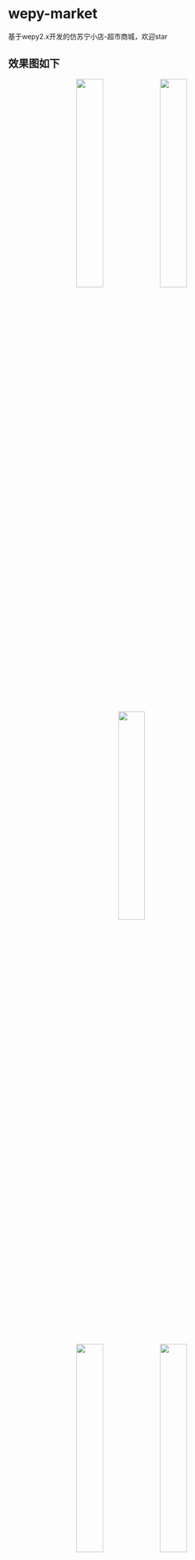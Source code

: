 # wepy-market
基于wepy2.x开发的仿苏宁小店-超市商城，欢迎star 

## 效果图如下
<div align="center">
    <img src="https://images.gitee.com/uploads/images/2020/0212/115400_e9470a52_1556241.png" width="33%">
    <img src="https://images.gitee.com/uploads/images/2020/0212/115157_79b37809_1556241.png" width="33%">
    <img src="https://images.gitee.com/uploads/images/2020/0212/115300_2f40cb65_1556241.png" width="33%">
</div>

<div align="center">
    <img src="https://images.gitee.com/uploads/images/2020/0212/115238_cf0a801e_1556241.png" width="33%">
    <img src="https://images.gitee.com/uploads/images/2020/0212/115221_71034a5f_1556241.png" width="33%">
    <img src="https://images.gitee.com/uploads/images/2020/0212/115434_5885ea8e_1556241.png" width="33%">
</div>

<div align="center">
    <img src="https://images.gitee.com/uploads/images/2020/0212/115415_b2612322_1556241.png" width="33%">
    <img src="https://images.gitee.com/uploads/images/2020/0212/115521_1f7250e4_1556241.png" width="33%">
    <img src="https://images.gitee.com/uploads/images/2019/0821/152735_d5cef4a7_1556241.png" width="33%">
</div>

<div align="center">
    <img src="https://images.gitee.com/uploads/images/2020/0212/115338_0e71dbe6_1556241.png" width="33%">
    <img src="https://images.gitee.com/uploads/images/2020/0212/115322_0d008948_1556241.png" width="33%">
    <img src="https://images.gitee.com/uploads/images/2020/0212/115534_0db561da_1556241.png" width="33%">
</div>

<div align="center">
    <img src="https://images.gitee.com/uploads/images/2019/0809/210538_5af8cde2_1556241.png" width="33%">
    <img src="https://images.gitee.com/uploads/images/2020/0212/115506_11245c7a_1556241.png" width="33%">
    <img src="https://images.gitee.com/uploads/images/2020/0212/115448_c7ba7556_1556241.png" width="33%">
</div>

